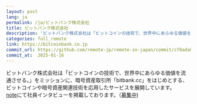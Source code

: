 ```yaml
---
layout: post
lang: ja
permalink: /ja/ビットバンク株式会社
title: ビットバンク株式会社
description: 'ビットバンク株式会社は「ビットコインの技術で、世界中にあらゆる価値を流通させる。」をミッションに、暗号資産取引所「bitbank.cc」をはじめとする、ビットコインや暗号資産関連技術を応用したサービスを展開しています。 noteにて社員インタビューを掲載しております。（募集中)'
categories: full_remote
link: https://bitcoinbank.co.jp
commit_url: https://github.com/remote-jp/remote-in-japan/commit/cf8ada8eae0f29603e476cd235d4527e9ea268e4
commit_at:  2025-01-16
---
```


<p>ビットバンク株式会社は「ビットコインの技術で、世界中にあらゆる価値を流通させる。」をミッションに、暗号資産取引所「bitbank.cc」をはじめとする、ビットコインや暗号資産関連技術を応用したサービスを展開しています。<br /><a href="https://note.com/bitbank">note</a>にて社員インタビューを掲載しております。（<a href="https://hrmos.co/pages/bitbank/jobs">募集中</a>)</p>
